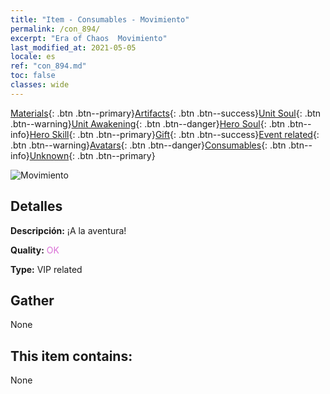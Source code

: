 ```yaml
---
title: "Item - Consumables - Movimiento"
permalink: /con_894/
excerpt: "Era of Chaos  Movimiento"
last_modified_at: 2021-05-05
locale: es
ref: "con_894.md"
toc: false
classes: wide
---
```

 [Materials](/ItemsES/){: .btn .btn--primary}[Artifacts](/ItemsES/Artifacts/){: .btn .btn--success}[Unit Soul](/ItemsES/UnitSoul/){: .btn .btn--warning}[Unit Awakening](/ItemsES/UnitAwakening/){: .btn .btn--danger}[Hero Soul](/ItemsES/HeroSoul/){: .btn .btn--info}[Hero Skill](/ItemsES/HeroSkill/){: .btn .btn--primary}[Gift](/ItemsES/Gift/){: .btn .btn--success}[Event related](/ItemsES/Events/){: .btn .btn--warning}[Avatars](/ItemsES/Avatars/){: .btn .btn--danger}[Consumables](/ItemsES/Consumables/){: .btn .btn--info}[Unknown](/ItemsES/Unknown/){: .btn .btn--primary}

 ![Movimiento](/images/t/i_111.png)

## Detalles
 **Descripción:** ¡A la aventura!

 **Quality:** <span style="color: #DA70D6">OK</span>

 **Type:** VIP related

## Gather

  None

## This item contains:

  None

